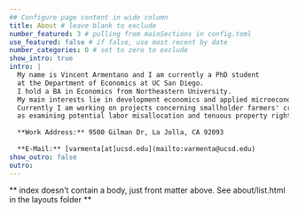 ```yaml
---
## Configure page content in wide column
title: About # leave blank to exclude
number_featured: 3 # pulling from mainSections in config.toml
use_featured: false # if false, use most recent by date
number_categories: 0 # set to zero to exclude
show_intro: true
intro: |
  My name is Vincent Armentano and I am currently a PhD student 
  at the Department of Economics at UC San Diego.
  I hold a BA in Economics from Northeastern University. 
  My main interests lie in development economics and applied microeconomics with a special focus on agricultural production. 
  Currently I am working on projects concerning smallholder farmers' crop portfolio choices and risk averse behavior as well
  as examining potential labor misallocation and tenuous property rights.
  
  **Work Address:** 9500 Gilman Dr, La Jolla, CA 92093
  
  **E-Mail:** [varmenta[at]ucsd.edu](mailto:varmenta@ucsd.edu)
show_outro: false
outro: 
---
```


** index doesn't contain a body, just front matter above.
See about/list.html in the layouts folder **